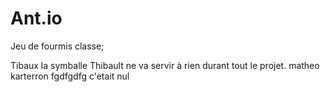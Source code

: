 # Ant.io
Jeu de fourmis
classe;

Tibaux la symballe
Thibault ne va servir à rien durant tout le projet.
matheo karterron
fgdfgdfg
c'etait nul
